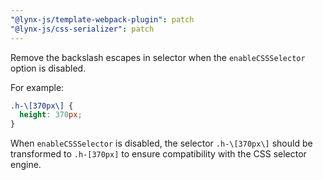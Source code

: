 ```yaml
---
"@lynx-js/template-webpack-plugin": patch
"@lynx-js/css-serializer": patch
---
```


Remove the backslash escapes in selector when the `enableCSSSelector` option is disabled.

For example:

```css
.h-\[370px\] {
  height: 370px;
}
```

When `enableCSSSelector` is disabled, the selector `.h-\[370px\]` should be transformed to `.h-[370px]` to ensure compatibility with the CSS selector engine.
